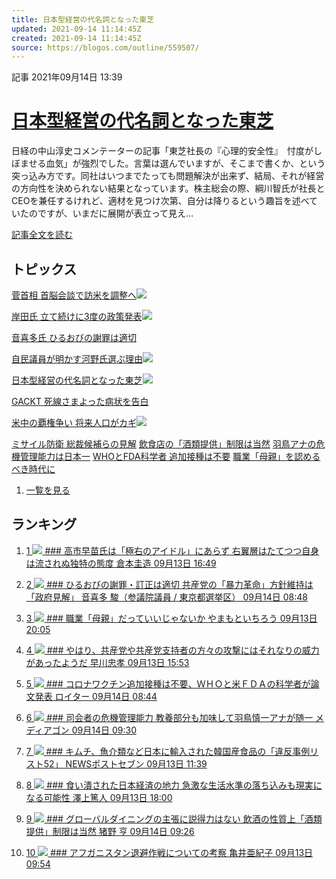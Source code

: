 ```yaml
---
title: 日本型経営の代名詞となった東芝
updated: 2021-09-14 11:14:45Z
created: 2021-09-14 11:14:45Z
source: https://blogos.com/outline/559507/
---
```


 記事
2021年09月14日 13:39

# [日本型経営の代名詞となった東芝](https://blogos.com/article/559507/)

日経の中山淳史コメンテーターの記事「東芝社長の『心理的安全性』　忖度がしぼませる血気」が強烈でした。言葉は選んでいますが、そこまで書くか、という突っ込み方です。同社はいつまでたっても問題解決が出来ず、結局、それが経営の方向性を決められない結果となっています。株主総会の際、綱川智氏が社長とCEOを兼任するけれど、適材を見つけ次第、自分は降りるという趣旨を述べていたのですが、いまだに展開が表立って見え…

[記事全文を読む](https://blogos.com/article/559507/)

## トピックス

[菅首相 首脳会談で訪米を調整へ](https://blogos.com/outline/559497/)![](https://static.blogos.com/pc/image/refine/new.png)

[岸田氏 立て続けに3度の政策発表](https://blogos.com/outline/559518/)![](https://static.blogos.com/pc/image/refine/new.png)

[音喜多氏 ひるおびの謝罪は適切](https://blogos.com/outline/559458/)

[自民議員が明かす河野氏選ぶ理由](https://blogos.com/outline/559523/)![](https://static.blogos.com/pc/image/refine/new.png)

[日本型経営の代名詞となった東芝](https://blogos.com/outline/559507/)![](https://static.blogos.com/pc/image/refine/new.png)

[GACKT 死線さまよった病状を告白](https://blogos.com/outline/559420/)

[米中の覇権争い 将来人口がカギ](https://blogos.com/outline/559534/)![](https://static.blogos.com/pc/image/refine/new.png)

[ミサイル防衛 総裁候補らの見解](https://blogos.com/outline/559488/)
[飲食店の「酒類提供」制限は当然](https://blogos.com/outline/559460/)
[羽鳥アナの危機管理能力は日本一](https://blogos.com/outline/559463/)
[WHOとFDA科学者 追加接種は不要](https://blogos.com/outline/559402/)
[職業「母親」を認めるべき時代に](https://blogos.com/outline/559381/)
1.   [一覧を見る](https://blogos.com/article/pickup_archive/0/)

## ランキング

1.   [   1  ![](https://static.blogos.com/media/member/74996/icon.png?1631597407)    ### 高市早苗氏は「極右のアイドル」にあらず 右翼層はたてつつ自身は流されぬ独特の態度       倉本圭造    09月13日 16:49](https://blogos.com/article/559354/)

2.   [   2  ![](https://static.blogos.com/media/member/52579/icon.png?1631597407)    ### ひるおびの謝罪・訂正は適切 共産党の「暴力革命」方針維持は「政府見解」       音喜多 駿（参議院議員 / 東京都選挙区）    09月14日 08:48](https://blogos.com/article/559458/)

3.   [   3  ![](https://static.blogos.com/media/member/187/icon.png?1631597407)    ### 職業「母親」だっていいじゃないか       やまもといちろう    09月13日 20:05](https://blogos.com/article/559381/)

4.   [   4  ![](https://static.blogos.com/media/member/94/icon.png?1631597407)    ### やはり、共産党や共産党支持者の方々の攻撃にはそれなりの威力があったようだ       早川忠孝    09月13日 15:53](https://blogos.com/article/559333/)

5.   [   5  ![](https://static.blogos.com/media/member/98631/icon.png?1631597407)    ### コロナワクチン追加接種は不要、ＷＨＯと米ＦＤＡの科学者が論文発表       ロイター    09月14日 08:44](https://blogos.com/article/559402/)

6.   [   6  ![](https://static.blogos.com/media/member/81645/icon.png?1631597407)    ### 司会者の危機管理能力 教養部分も加味して羽鳥慎一アナが随一       メディアゴン    09月14日 09:30](https://blogos.com/article/559463/)

7.   [   7  ![](https://static.blogos.com/media/member/141337/icon.png?1631597407)    ### キムチ、魚介類など日本に輸入された韓国産食品の「違反事例リスト52」       NEWSポストセブン    09月13日 11:39](https://blogos.com/article/559221/)

8.   [   8  ![](https://static.blogos.com/media/member/325/icon.png?1631597407)    ### 食い潰された日本経済の地力 急激な生活水準の落ち込みも現実になる可能性       澤上篤人    09月13日 18:00](https://blogos.com/article/559369/)

9.   [   9  ![](https://static.blogos.com/media/member/418/icon.png?1631597407)    ### グローバルダイニングの主張に説得力はない 飲酒の性質上「酒類提供」制限は当然       猪野 亨    09月14日 09:26](https://blogos.com/article/559460/)

10.   [   10  ![](https://static.blogos.com/media/member/2183/icon.png?1631597407)    ### アフガニスタン退避作戦についての考察       亀井亜紀子    09月13日 09:54](https://blogos.com/article/559246/)